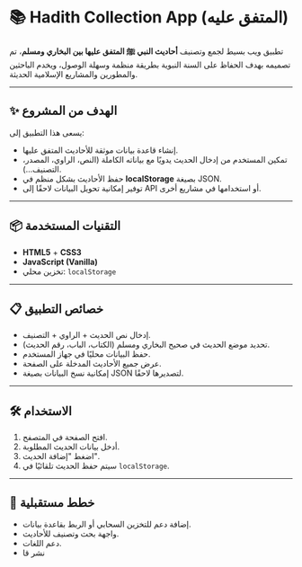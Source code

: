 # 📚 Hadith Collection App (المتفق عليه)

تطبيق ويب بسيط لجمع وتصنيف **أحاديث النبي ﷺ المتفق عليها بين البخاري ومسلم**، تم تصميمه بهدف الحفاظ على السنة النبوية بطريقة منظمة وسهلة الوصول، ويخدم الباحثين والمطورين والمشاريع الإسلامية الحديثة.

---

## ✨ الهدف من المشروع

يسعى هذا التطبيق إلى:

- إنشاء قاعدة بيانات موثقة للأحاديث المتفق عليها.
- تمكين المستخدم من إدخال الحديث يدويًا مع بياناته الكاملة (النص، الراوي، المصدر، التصنيف...).
- حفظ الأحاديث بشكل منظم في **localStorage** بصيغة JSON.
- توفير إمكانية تحويل البيانات لاحقًا إلى API أو استخدامها في مشاريع أخرى.

---

## 📦 التقنيات المستخدمة

- **HTML5** + **CSS3**
- **JavaScript (Vanilla)**
- تخزين محلي: `localStorage`

---

## 📋 خصائص التطبيق

- إدخال نص الحديث + الراوي + التصنيف.
- تحديد موضع الحديث في صحيح البخاري ومسلم (الكتاب، الباب، رقم الحديث).
- حفظ البيانات محليًا في جهاز المستخدم.
- عرض جميع الأحاديث المدخلة على الصفحة.
- إمكانية نسخ البيانات بصيغة JSON لتصديرها لاحقًا.

---

## 🛠 الاستخدام

1. افتح الصفحة في المتصفح.
2. أدخل بيانات الحديث المطلوبة.
3. اضغط "إضافة الحديث".
4. سيتم حفظ الحديث تلقائيًا في `localStorage`.

---

## 🧠 خطط مستقبلية

- إضافة دعم للتخزين السحابي أو الربط بقاعدة بيانات.
- واجهة بحث وتصنيف للأحاديث.
- دعم اللغات.
- نشر قا
